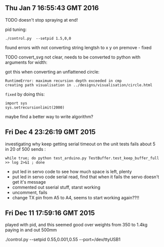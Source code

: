 ## Thu Jan  7 16:55:43 GMT 2016

TODO
doesn't stop spraying at end!

pid tuning:

    ./control.py  --setpid 1.5,0,0

found errors with not converting string lengtsh to x y on premove - fixed

TODO
convert_svg not clear, needs to be converted to python with arguments for width:

got this when converting an unflattened circle:

    RuntimeError: maximum recursion depth exceeded in cmp
    creating path visualisation in ../designs/visualisation/circle.html

`fixed` by doing this:

    import sys
    sys.setrecursionlimit(2000)

maybe find a better way to write algorithm?

## Fri Dec  4 23:26:19 GMT 2015

investigating why keep getting serial timeout on the unit tests
 fails about 5 in 20 of 500 sends :

    while true; do python test_arduino.py TestBuffer.test_keep_buffer_full >> log 2>&1 ; done
* put led in servo code to see how much space is left, plenty
* put led in servo code serial read, find that when it fails the servo doesn't get it's message
* commented out sserial stuff, starst working
* uncomment, fails
* change TX pin from A5 to A4, seems to start working again??!!

## Fri Dec 11 17:59:16 GMT 2015

played with pid, and this seemed good over weights from 350 to 1.4kg
paying in and out 500mm

./control.py  --setpid 0.55,0.001,0.55 --port=/dev/ttyUSB1
